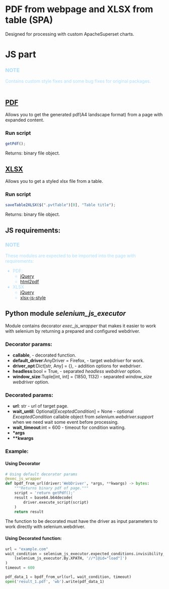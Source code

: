# PDF from webpage and XLSX from table (SPA)
Designed for processing with custom ApacheSuperset charts.

# JS part

<div style='color:#adf'>
<h3>NOTE</h3> 
Contains custom style fixes and some bug fixes for original packages.
</div>
<br>

## [PDF](./js/html2pdf/html2pdf.js)

Allows you to get the generated pdf(A4 landscape format) from a page with expanded content.

### Run script
```js
getPdf();
```
Returns: binary file object.

## [XLSX](./js/html2xlsx/html2xlsx.js)

Allows you to get a styled xlsx file from a table.

### Run script
```js
saveTable2XLSX($(".pvtTable")[0], "Table title");
```

Returns: binary file object.

## JS requirements:
<div style="color:#adf">
<h3>NOTE</h3> 
These modules are expected to be imported into the page with requirements:

 - PDF:
   - [jQuery](https://cdnjs.com/libraries/jquery)
   - [html2pdf](https://cdnjs.com/libraries/html2pdf.js/0.8.0)
 - XLSX
   - [jQuery](https://cdnjs.com/libraries/jquery)
   - [xlsx-js-style](https://www.jsdelivr.com/package/npm/xlsx-js-style)
</div>

## Python module *selenium_js_executor*
Module contains decorator *exec_js_wrapper* that makes it easier to work with selenium by returning a prepared and configured webdriver.
### Decorator params:
 - **callable**, - decorated function. 
 - **default_driver**:AnyDriver = Firefox, - target *webdriver* for work.
 - **driver_opt**:Dict[str, Any] = {}, - addition options for *webdriver*.
 - **headless**:bool = True, - separated *headless* *webdriver* option. 
 - **window_size**:Tuple[int, int] = (1850, 1132) - separated *window_size* *webdriver* option.

### Decorated params:
 - **url**: str - url of target page.
 - **wait_until**: Optional[*ExceptedCondition*] = None - optional *ExceptedCondition* callable object from *selenium.webdriver.support* when we need wait some event before processing.
 - **wait_timeout**:int = 600 - timeout for condition waiting.
 - **\*args**
 - **\*\*kwargs**


### Example:
#### Using Decorator
```py
# Using default decorator params
@exec_js_wrapper
def bpdf_from_url(driver:'WebDriver', *args, **kwargs) -> bytes:
    """Returns binary pdf of page."""
    script = 'return getPdf();'
    result = base64.b64decode(
        driver.execute_script(script)
    )
    return result
```
The function to be decorated must have the driver as input parameters to work directly with selenium.webdriver.

#### Using Decorated function:
```py
url = "example.com"
wait_condition = selenium_js_executor.expected_conditions.invisibility_of_element_located(
    (selenium_js_executor.By.XPATH, '//*[@id="load"]')
)
timeout = 600

pdf_data_1 = bpdf_from_url(url, wait_condition, timeout)
open('result_1.pdf', 'wb').write(pdf_data_1)
```
